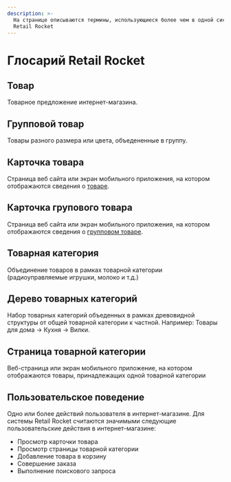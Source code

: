 ```yaml
---
description: >-
  На странице описываются термины, использующиеся более чем в одной системе
  Retail Rocket
---
```


# Глосарий Retail Rocket

## Товар

Товарное предложение интернет-магазина.

## Групповой товар

Товары разного размера или цвета, объедененные в группу.

## Карточка товара

Страница веб сайта или экран мобильного приложения, на котором отображаются сведения о [товаре](./#tovar).

## Карточка групового товара

Страница веб сайта или экран мобильного приложения, на котором отображаются сведения о [групповом товаре](./#gruppovoi-tovar).

## Товарная категория

Объединение товаров в рамках товарной категории \(радиоуправляемые игрушки, молоко и т.д.\)

## Дерево товарных категорий

Набор товарных категорий объеденных в рамках древовидной структуры от общей товарной категории к частной. Например: Товары для дома -&gt; Кухня -&gt; Вилки.

## Страница товарной категории

Веб-страница или экран мобильного приложение, на котором отображаются товары, принадлежащих одной товарной категории

## Пользовательское поведение

Одно или более действий пользователя в интернет-магазине. Для системы Retail Rocket считаются значимыми следующие пользовательские действия в интернет-магазине:

* Просмотр карточки товара
* Просмотр страницы товарной категории
* Добавление товара в корзину
* Совершение заказа
* Выполнение поискового запроса

